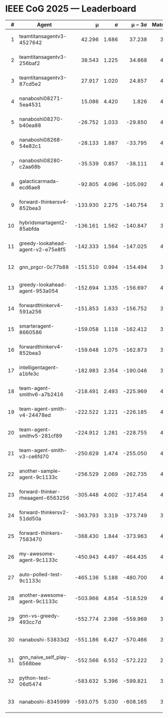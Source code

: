 # IEEE CoG 2025 — Leaderboard

| # | Agent | μ | σ | μ − 3σ | Matches | Updated |
|---:|---|---:|---:|---:|---:|---|
| 1 | teamtitansagentv3-4527642 | 42.296 | 1.686 | 37.238 | 3796 | 2025-09-02 00:43 |
| 2 | teamtitansagentv3-256baf2 | 38.543 | 1.225 | 34.868 | 4134 | 2025-09-02 00:43 |
| 3 | teamtitansagentv3-87cd5e2 | 27.917 | 1.020 | 24.857 | 4038 | 2025-09-02 00:43 |
| 4 | nanaboshi08271-5ea4531 | 15.086 | 4.420 | 1.826 | 4340 | 2025-09-02 00:43 |
| 5 | nanaboshi08270-b40ea88 | -26.752 | 1.033 | -29.850 | 4220 | 2025-09-02 00:43 |
| 6 | nanaboshi08268-54e82c1 | -28.133 | 1.887 | -33.795 | 4440 | 2025-09-02 00:43 |
| 7 | nanaboshi08280-c2aa68b | -35.539 | 0.857 | -38.111 | 4540 | 2025-09-02 00:43 |
| 8 | galacticarmada-ecd6ae8 | -92.805 | 4.096 | -105.092 | 4040 | 2025-09-02 00:43 |
| 9 | forward-thinkersv4-852bea3 | -133.930 | 2.275 | -140.754 | 3581 | 2025-09-02 00:43 |
| 10 | hybridsmartagent2-85abfda | -136.161 | 1.562 | -140.847 | 3538 | 2025-09-02 00:43 |
| 11 | greedy-lookahead-agent-v2-e75e8f5 | -142.333 | 1.564 | -147.025 | 4568 | 2025-09-02 00:43 |
| 12 | gnn_prgcr-0c77b88 | -151.510 | 0.994 | -154.494 | 3300 | 2025-09-02 00:43 |
| 13 | greedy-lookahead-agent-953a054 | -152.694 | 1.335 | -156.697 | 4548 | 2025-09-02 00:43 |
| 14 | forwardthinkerv4-591a256 | -151.853 | 1.633 | -156.752 | 3427 | 2025-09-02 00:43 |
| 15 | smarteragent-8660586 | -159.058 | 1.118 | -162.412 | 3249 | 2025-09-02 00:43 |
| 16 | forwardthinkerv4-852bea3 | -159.648 | 1.075 | -162.873 | 3416 | 2025-09-02 00:43 |
| 17 | intelligentagent-a1bfe3c | -182.983 | 2.354 | -190.046 | 3867 | 2025-09-02 00:43 |
| 18 | team-agent-smithv6-a7b2416 | -218.491 | 2.493 | -225.969 | 4360 | 2025-09-02 00:43 |
| 19 | team-agent-smith-v4-24478ed | -222.522 | 1.221 | -226.185 | 4520 | 2025-09-02 00:43 |
| 20 | team-agent-smithv5-281cf89 | -224.912 | 1.281 | -228.755 | 4120 | 2025-09-02 00:43 |
| 21 | team-agent-smith-v3-ce6fd70 | -250.629 | 1.474 | -255.050 | 4200 | 2025-09-02 00:43 |
| 22 | another-sample-agent-9c1133c | -256.529 | 2.069 | -262.735 | 4440 | 2025-09-02 00:43 |
| 23 | forward-thinker-rheaagent-6563256 | -305.448 | 4.002 | -317.454 | 4468 | 2025-09-02 00:43 |
| 24 | forward-thinkersv2-51dd50a | -363.793 | 3.319 | -373.749 | 3927 | 2025-09-02 00:43 |
| 25 | forward-thinkers-7583470 | -368.430 | 1.844 | -373.963 | 4159 | 2025-09-02 00:43 |
| 26 | my-awesome-agent-9c1133c | -450.943 | 4.497 | -464.435 | 4160 | 2025-09-02 00:43 |
| 27 | auto-polled-test-9c1133c | -465.136 | 5.188 | -480.700 | 4200 | 2025-09-02 00:43 |
| 28 | another-awesome-agent-9c1133c | -503.966 | 4.854 | -518.529 | 4440 | 2025-09-02 00:43 |
| 29 | gnn-vs-greedy-493cc7d | -552.774 | 2.398 | -559.969 | 3740 | 2025-09-02 00:43 |
| 30 | nanaboshi-53833d2 | -551.186 | 6.427 | -570.466 | 3740 | 2025-09-02 00:43 |
| 31 | gnn_naive_self_play-b568bee | -552.566 | 6.552 | -572.222 | 2840 | 2025-09-02 00:43 |
| 32 | python-test-06d5474 | -583.632 | 5.396 | -599.821 | 3340 | 2025-09-02 00:43 |
| 33 | nanaboshi-8345999 | -593.075 | 5.030 | -608.165 | 3940 | 2025-09-02 00:43 |
